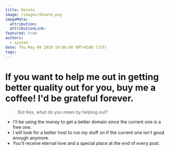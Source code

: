 ```yaml
---
title: Donate
image: /images/donate.png
imageMeta:
  attribution:
  attributionLink:
featured: true
authors:
  - system
date: Thu May 09 2019 19:00:00 GMT+0100 (IST)
tags:
---
```


# If you want to help me out in getting better quality out for you, buy me a coffee! I'd be grateful forever.

> But Kex, what do you mean by helping out?

* I'll be using the money to get a better domain since the current one is a free one.
* I will look for a better host to run my stuff on if the current one isn't good enough anymore.
* You'll receive eternal love and a special place at the end of every post.
